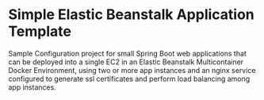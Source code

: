 # Simple Elastic Beanstalk Application Template
Sample Configuration project for small Spring Boot web applications that can be deployed into a single EC2 in an Elastic Beanstalk Multicontainer Docker Environment, using two or more app instances and an nginx service configured to generate ssl certificates and perform load balancing among app instances.


